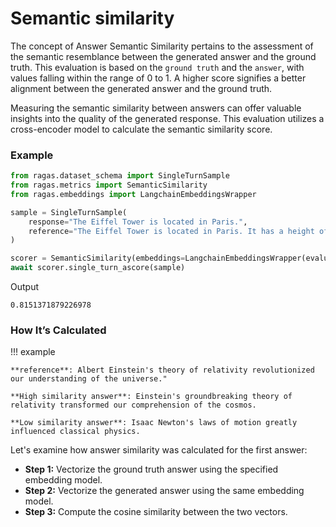 #  Semantic similarity

The concept of Answer Semantic Similarity pertains to the assessment of the semantic resemblance between the generated answer and the ground truth. This evaluation is based on the `ground truth` and the `answer`, with values falling within the range of 0 to 1. A higher score signifies a better alignment between the generated answer and the ground truth.

Measuring the semantic similarity between answers can offer valuable insights into the quality of the generated response. This evaluation utilizes a cross-encoder model to calculate the semantic similarity score.


### Example

```python
from ragas.dataset_schema import SingleTurnSample
from ragas.metrics import SemanticSimilarity
from ragas.embeddings import LangchainEmbeddingsWrapper

sample = SingleTurnSample(
    response="The Eiffel Tower is located in Paris.",
    reference="The Eiffel Tower is located in Paris. It has a height of 1000ft."
)

scorer = SemanticSimilarity(embeddings=LangchainEmbeddingsWrapper(evaluator_embedding))
await scorer.single_turn_ascore(sample)

```
Output
```
0.8151371879226978
```

### How It’s Calculated 

!!! example

    **reference**: Albert Einstein's theory of relativity revolutionized our understanding of the universe."

    **High similarity answer**: Einstein's groundbreaking theory of relativity transformed our comprehension of the cosmos.

    **Low similarity answer**: Isaac Newton's laws of motion greatly influenced classical physics.

Let's examine how answer similarity was calculated for the first answer:

- **Step 1:** Vectorize the ground truth answer using the specified embedding model.
- **Step 2:** Vectorize the generated answer using the same embedding model.
- **Step 3:** Compute the cosine similarity between the two vectors.

